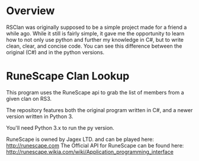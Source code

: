 # Overview

RSClan was originally supposed to be a simple project made for a friend a while ago. While it still is fairly simple, it gave me the opportunity to learn how to not only use python and further my knowledge in C#, but to write clean, clear, and concise code. You can see this difference between the original (C#) and in the python versions.

# RuneScape Clan Lookup

This program uses the RuneScape api to grab the list of members from a given clan on RS3. 

The repository features both the original program written in C#, and a newer version written in Python 3.

You'll need Python 3.x to run the py version.

RuneScape is owned by Jagex LTD. and can be played here: http://runescape.com
The Official API for RuneScape can be found here: http://runescape.wikia.com/wiki/Application_programming_interface


